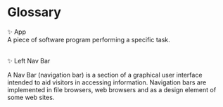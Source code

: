 # Glossary

✨ App <BR>
A piece of software program performing a specific task.

<BR>
✨ Left Nav Bar <BR>

A Nav Bar (navigation bar) is a section of a graphical user interface intended to aid visitors in accessing information. Navigation bars are implemented in file browsers, web browsers and as a design element of some web sites.

